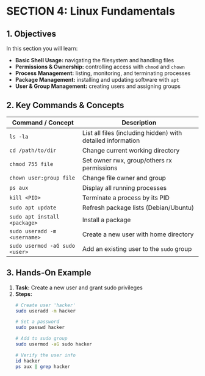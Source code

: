 # SECTION 4: Linux Fundamentals

## 1. Objectives
In this section you will learn:
- **Basic Shell Usage:** navigating the filesystem and handling files  
- **Permissions & Ownership:** controlling access with `chmod` and `chown`  
- **Process Management:** listing, monitoring, and terminating processes  
- **Package Management:** installing and updating software with `apt`  
- **User & Group Management:** creating users and assigning groups

## 2. Key Commands & Concepts

| Command / Concept                | Description                                                   |
|----------------------------------|---------------------------------------------------------------|
| `ls -la`                         | List all files (including hidden) with detailed information   |
| `cd /path/to/dir`                | Change current working directory                             |
| `chmod 755 file`                 | Set owner rwx, group/others rx permissions                    |
| `chown user:group file`          | Change file owner and group                                  |
| `ps aux`                         | Display all running processes                                 |
| `kill <PID>`                     | Terminate a process by its PID                                |
| `sudo apt update`                | Refresh package lists (Debian/Ubuntu)                         |
| `sudo apt install <package>`     | Install a package                                            |
| `sudo useradd -m <username>`     | Create a new user with home directory                         |
| `sudo usermod -aG sudo <user>`   | Add an existing user to the `sudo` group                      |

## 3. Hands-On Example

1. **Task:** Create a new user and grant sudo privileges  
2. **Steps:**  
   ```bash
   # Create user 'hacker'
   sudo useradd -m hacker

   # Set a password
   sudo passwd hacker

   # Add to sudo group
   sudo usermod -aG sudo hacker

   # Verify the user info
   id hacker
   ps aux | grep hacker
